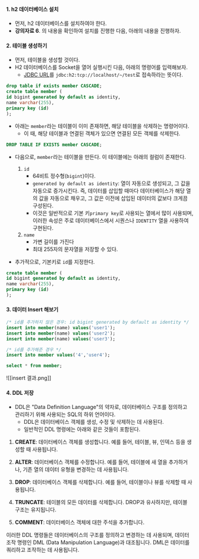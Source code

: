 
#### 1. h2 데이터베이스 설치

- 먼저, h2 데이터베이스를 설치하여야 한다.
- **강의자료 6**. 의 내용을 확인하여 설치를 진행한 다음, 아래의 내용을 진행하자.


#### 2. 테이블 생성하기

- 먼저, 테이블을 생성할 것이다. 
- H2 데이터베이스를 Socket을 열어 실행시킨 다음, 아래의 명령어를 입력해보자.
	- [JDBC URL](http://localhost:8082/login.jsp?jsessionid=9f5e4d03275bfb72dea7ed2202f5b46a#)를 `jdbc:h2:tcp://localhost/~/test`로 접속하라는 뜻이다.

```sql
drop table if exists member CASCADE;
create table member (
id bigint generated by default as identity,
name varchar(255),
primary key (id)
);
```

- 아래는 `member`라는 테이블이 이미 존재하면, 해당 테이블을 삭제하는 명령어이다.
	- 이 때, 해당 테이블과 연결된 객체가 있으면 연결된 모든 객체를 삭제한다.
```sql
DROP TABLE IF EXISTS member CASCADE;
```

- 다음으로, `member`라는 테이블을 만든다. 이 테이블에는 아래의 컬럼이 존재한다.
	1. `id`
		- 64비트 정수형(`bigint`)이다. 
		- `generated by default as identity`: 열이 자동으로 생성되고, 그 값을 자동으로 증가시킨다. 즉, 데이터를 삽입할 때마다 데이터베이스가 해당 열의 값을 자동으로 채우고, 그 값은 이전에 삽입된 데이터의 값보다 크게끔 구성된다. 
		- 이것은 일반적으로 기본 키`primary key`로 사용되는 열에서 많이 사용되며,이러한 속성은 주로 데이터베이스에서 시퀀스나 `IDENTITY` 열을 사용하여 구현된다.
	2. `name`
		- 가변 길이를 가진다
		- 최대 255자의 문자열을 저장할 수 있다.

- 추가적으로, 기본키로 `id`를 지정한다.
```sql
create table member (
id bigint generated by default as identity,
name varchar(255),
primary key (id)
);
```


#### 3. 데이터 Insert 해보기

```sql
/* id를 추가하지 않은 경우: id bigint generated by default as identity */
insert into member(name) values('user1');
insert into member(name) values('user2');
insert into member(name) values('user3');

/* id를 추가해준 경우 */
insert into member values('4','user4');

select * from member;
```

![[insert 결과.png]]


#### 4. DDL 저장

- DDL은 "Data Definition Language"의 약자로, 데이터베이스 구조를 정의하고 관리하기 위해 사용되는 SQL의 하위 언어이다.
	- DDL은 데이터베이스 객체를 생성, 수정 및 삭제하는 데 사용된다.
	- 일반적인 DDL 명령에는 아래와 같은 것들이 포함된다.

1. **CREATE**: 데이터베이스 객체를 생성합니다. 예를 들어, 테이블, 뷰, 인덱스 등을 생성할 때 사용됩니다.
    
2. **ALTER**: 데이터베이스 객체를 수정합니다. 예를 들어, 테이블에 새 열을 추가하거나, 기존 열의 데이터 유형을 변경하는 데 사용됩니다.
    
3. **DROP**: 데이터베이스 객체를 삭제합니다. 예를 들어, 테이블이나 뷰를 삭제할 때 사용됩니다.
    
4. **TRUNCATE**: 테이블의 모든 데이터를 삭제합니다. DROP과 유사하지만, 테이블 구조는 유지됩니다.
    
5. **COMMENT**: 데이터베이스 객체에 대한 주석을 추가합니다.
    

이러한 DDL 명령들은 데이터베이스의 구조를 정의하고 변경하는 데 사용되며, 데이터 조작 명령인 DML (Data Manipulation Language)과 대조됩니다. DML은 데이터를 쿼리하고 조작하는 데 사용됩니다.